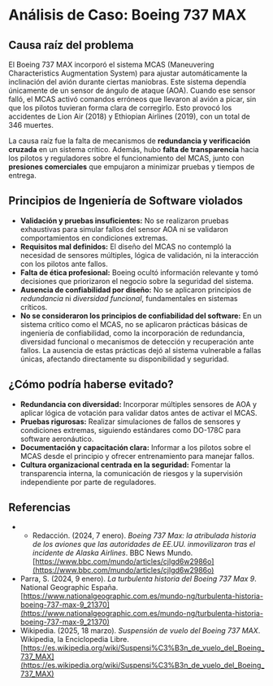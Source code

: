 # Análisis de Caso: Boeing 737 MAX

## Causa raíz del problema

El Boeing 737 MAX incorporó el sistema MCAS (Maneuvering Characteristics Augmentation System) para ajustar automáticamente la inclinación del avión durante ciertas maniobras. Este sistema dependía únicamente de un sensor de ángulo de ataque (AOA). Cuando ese sensor falló, el MCAS activó comandos erróneos que llevaron al avión a picar, sin que los pilotos tuvieran forma clara de corregirlo. Esto provocó los accidentes de Lion Air (2018) y Ethiopian Airlines (2019), con un total de 346 muertes.

La causa raíz fue la falta de mecanismos de **redundancia y verificación cruzada** en un sistema crítico. Además, hubo **falta de transparencia** hacia los pilotos y reguladores sobre el funcionamiento del MCAS, junto con **presiones comerciales** que empujaron a minimizar pruebas y tiempos de entrega.

## Principios de Ingeniería de Software violados

- **Validación y pruebas insuficientes:** No se realizaron pruebas exhaustivas para simular fallos del sensor AOA ni se validaron comportamientos en condiciones extremas.
- **Requisitos mal definidos:** El diseño del MCAS no contempló la necesidad de sensores múltiples, lógica de validación, ni la interacción con los pilotos ante fallos.
- **Falta de ética profesional:** Boeing ocultó información relevante y tomó decisiones que priorizaron el negocio sobre la seguridad del sistema.
- **Ausencia de confiabilidad por diseño:** No se aplicaron principios de *redundancia* ni *diversidad funcional*, fundamentales en sistemas críticos.
- **No se consideraron los principios de confiabilidad del software:** En un sistema crítico como el MCAS, no se aplicaron prácticas básicas de ingeniería de confiabilidad, como la incorporación de redundancia, diversidad funcional o mecanismos de detección y recuperación ante fallos. La ausencia de estas prácticas dejó al sistema vulnerable a fallas únicas, afectando directamente su disponibilidad y seguridad.

## ¿Cómo podría haberse evitado?

- **Redundancia con diversidad:** Incorporar múltiples sensores de AOA y aplicar lógica de votación para validar datos antes de activar el MCAS.
- **Pruebas rigurosas:** Realizar simulaciones de fallos de sensores y condiciones extremas, siguiendo estándares como DO-178C para software aeronáutico.
- **Documentación y capacitación clara:** Informar a los pilotos sobre el MCAS desde el principio y ofrecer entrenamiento para manejar fallos.
- **Cultura organizacional centrada en la seguridad:** Fomentar la transparencia interna, la comunicación de riesgos y la supervisión independiente por parte de reguladores.

## Referencias
- - Redacción. (2024, 7 enero). *Boeing 737 Max: la atribulada historia de los aviones que las autoridades de EE.UU. inmovilizaron tras el incidente de Alaska Airlines*. BBC News Mundo. [https://www.bbc.com/mundo/articles/cjlgd6w2986o](https://www.bbc.com/mundo/articles/cjlgd6w2986o)
- Parra, S. (2024, 9 enero). *La turbulenta historia del Boeing 737 Max 9*. National Geographic España. [https://www.nationalgeographic.com.es/mundo-ng/turbulenta-historia-boeing-737-max-9_21370](https://www.nationalgeographic.com.es/mundo-ng/turbulenta-historia-boeing-737-max-9_21370)
- Wikipedia. (2025, 18 marzo). *Suspensión de vuelo del Boeing 737 MAX*. Wikipedia, la Enciclopedia Libre. [https://es.wikipedia.org/wiki/Suspensi%C3%B3n_de_vuelo_del_Boeing_737_MAX](https://es.wikipedia.org/wiki/Suspensi%C3%B3n_de_vuelo_del_Boeing_737_MAX)
